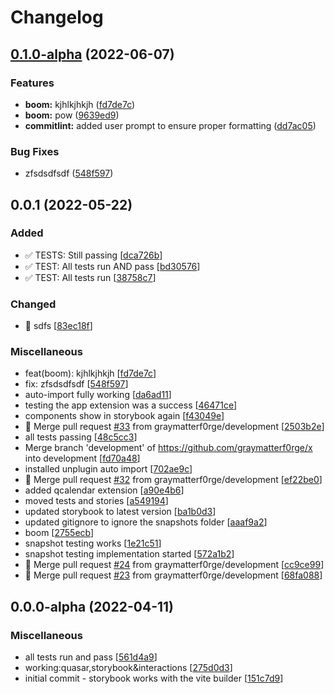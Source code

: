 # Changelog

<a name="0.0.1"></a>
## [0.1.0-alpha](https://github.com/graymatterf0rge/x/compare/v0.0.0-alpha...v0.1.0-alpha) (2022-06-07)


### Features

* **boom:** kjhlkjhkjh ([fd7de7c](https://github.com/graymatterf0rge/x/commit/fd7de7c947e02da54f14aac6e17f8268500ebb25))
* **boom:** pow ([9639ed9](https://github.com/graymatterf0rge/x/commit/9639ed96164f971a153a0594006d608eeea2f6db))
* **commitlint:** added user prompt to ensure proper formatting ([dd7ac05](https://github.com/graymatterf0rge/x/commit/dd7ac054716b86fdc8e2ad02a9cbe4ef31fd1a3b))


### Bug Fixes

* zfsdsdfsdf ([548f597](https://github.com/graymatterf0rge/x/commit/548f597f7f4eb69c328fbb6983fad06b892b3303))

## 0.0.1 (2022-05-22)

### Added

- ✅ TESTS: Still passing [[dca726b](https://github.com/graymatterf0rge/x/commit/dca726bcf84efedbbe57565e02a5588dc4266d10)]
- ✅ TEST: All tests run AND pass [[bd30576](https://github.com/graymatterf0rge/x/commit/bd30576416cc5b9552e5995e36e64bafea70c6b1)]
- ✅ TEST: All tests run [[38758c7](https://github.com/graymatterf0rge/x/commit/38758c79d9b7a1d8f28ca4ae90890dd7e23cfb54)]

### Changed

- 🎨 sdfs [[83ec18f](https://github.com/graymatterf0rge/x/commit/83ec18fb56646c5ad0ee498246ef040e3e6b857c)]

### Miscellaneous

-  feat(boom): kjhlkjhkjh [[fd7de7c](https://github.com/graymatterf0rge/x/commit/fd7de7c947e02da54f14aac6e17f8268500ebb25)]
-  fix: zfsdsdfsdf [[548f597](https://github.com/graymatterf0rge/x/commit/548f597f7f4eb69c328fbb6983fad06b892b3303)]
-  auto-import fully working [[da6ad11](https://github.com/graymatterf0rge/x/commit/da6ad1141c91d95705159787fab15362af31cfb8)]
-  testing the app extension was a success [[46471ce](https://github.com/graymatterf0rge/x/commit/46471ced4ac6efe0755426fa9641635ffdbe7a17)]
-  components show in storybook again [[f43049e](https://github.com/graymatterf0rge/x/commit/f43049e746eacd590f729d0a2986ef82e9093990)]
- 🔀 Merge pull request [#33](https://github.com/graymatterf0rge/x/issues/33) from graymatterf0rge/development [[2503b2e](https://github.com/graymatterf0rge/x/commit/2503b2e981c08e223c5e202fdceda4c61f88ce26)]
-  all tests passing [[48c5cc3](https://github.com/graymatterf0rge/x/commit/48c5cc3c24a98d18308a950ebe09887a46f8fbbf)]
-  Merge branch &#x27;development&#x27; of https://github.com/graymatterf0rge/x into development [[fd70a48](https://github.com/graymatterf0rge/x/commit/fd70a48fb27be9b171d911af4cf5cc5fa341f2fb)]
-  installed unplugin auto import [[702ae9c](https://github.com/graymatterf0rge/x/commit/702ae9c4d9fd7006c0db9df0b7e66b6aebccb48c)]
- 🔀 Merge pull request [#32](https://github.com/graymatterf0rge/x/issues/32) from graymatterf0rge/development [[ef22be0](https://github.com/graymatterf0rge/x/commit/ef22be05b040541599845c492451401315acf62a)]
-  added  qcalendar extension [[a90e4b6](https://github.com/graymatterf0rge/x/commit/a90e4b6b42bae3c32c434aa19576b8e9cf17571d)]
-  moved tests and stories [[a549194](https://github.com/graymatterf0rge/x/commit/a5491946c7e0295049fc19b33fb4098d434c336e)]
-  updated storybook to latest version [[ba1b0d3](https://github.com/graymatterf0rge/x/commit/ba1b0d302226763eb1f9b60705e327b5aa81f985)]
-  updated gitignore to ignore the snapshots folder [[aaaf9a2](https://github.com/graymatterf0rge/x/commit/aaaf9a2129bacefbb6c01e1540de9941b5027cc4)]
-  boom [[2755ecb](https://github.com/graymatterf0rge/x/commit/2755ecbdebc2a570bd84cc367a902acef884e2a0)]
-  snapshot testing works [[1e21c51](https://github.com/graymatterf0rge/x/commit/1e21c51306242e4cc7eaccd2d1638d90ca879958)]
-  snapshot testing implementation started [[572a1b2](https://github.com/graymatterf0rge/x/commit/572a1b284dbf7dd1a0fcc39761e983de7bed1311)]
- 🔀 Merge pull request [#24](https://github.com/graymatterf0rge/x/issues/24) from graymatterf0rge/development [[cc9ce99](https://github.com/graymatterf0rge/x/commit/cc9ce99d184d149cfedca999077249d94195be62)]
- 🔀 Merge pull request [#23](https://github.com/graymatterf0rge/x/issues/23) from graymatterf0rge/development [[68fa088](https://github.com/graymatterf0rge/x/commit/68fa0882aad445baded7e8a2830566986e05fcba)]


<a name="0.0.0-alpha"></a>
## 0.0.0-alpha (2022-04-11)

### Miscellaneous

-  all tests run and pass [[561d4a9](https://github.com/graymatterf0rge/x/commit/561d4a91c819e391276ba0ae5808968f7db6183e)]
-  working:quasar,storybook&amp;interactions [[275d0d3](https://github.com/graymatterf0rge/x/commit/275d0d35e6cfac7d7fa17801ef56cac8eb52fd26)]
-  initial commit - storybook works with the vite builder [[151c7d9](https://github.com/graymatterf0rge/x/commit/151c7d9caac7f4da6319958e834476e8908b4a69)]

